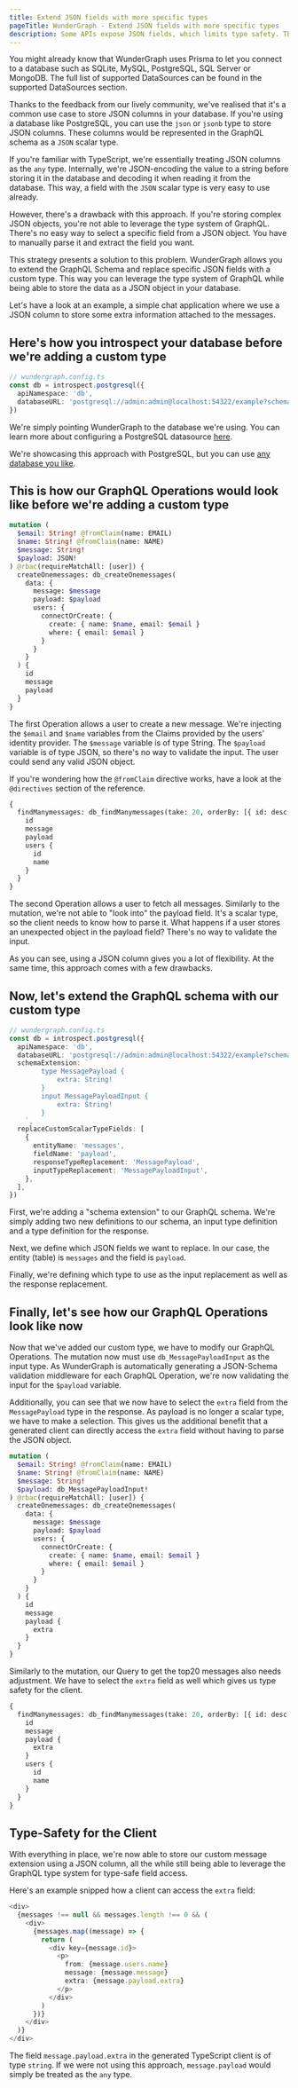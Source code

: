 ```yaml
---
title: Extend JSON fields with more specific types
pageTitle: WunderGraph - Extend JSON fields with more specific types
description: Some APIs expose JSON fields, which limits type safety. This guide will help you to extend the JSON fields with more specific types.
---
```


You might already know that WunderGraph uses Prisma to let you connect to a database such as SQLite, MySQL, PostgreSQL, SQL Server or MongoDB.
The full list of supported DataSources can be found in the supported DataSources section.

Thanks to the feedback from our lively community, we've realised that it's a common use case to store JSON columns in your database.
If you're using a database like PostgreSQL, you can use the `json` or `jsonb` type to store JSON columns.
These columns would be represented in the GraphQL schema as a `JSON` scalar type.

If you're familiar with TypeScript, we're essentially treating JSON columns as the `any` type.
Internally, we're JSON-encoding the value to a string before storing it in the database and decoding it when reading it from the database.
This way, a field with the `JSON` scalar type is very easy to use already.

However, there's a drawback with this approach.
If you're storing complex JSON objects, you're not able to leverage the type system of GraphQL.
There's no easy way to select a specific field from a JSON object.
You have to manually parse it and extract the field you want.

This strategy presents a solution to this problem.
WunderGraph allows you to extend the GraphQL Schema and replace specific JSON fields with a custom type.
This way you can leverage the type system of GraphQL while being able to store the data as a JSON object in your database.

Let's have a look at an example, a simple chat application where we use a JSON column to store some extra information attached to the messages.

## Here's how you introspect your database before we're adding a custom type

```typescript
// wundergraph.config.ts
const db = introspect.postgresql({
  apiNamespace: 'db',
  databaseURL: 'postgresql://admin:admin@localhost:54322/example?schema=public',
})
```

We're simply pointing WunderGraph to the database we're using.
You can learn more about configuring a PostgreSQL datasource [here](/docs/wundergraph-config-ts-reference/configure-postgresql-data-source).

We're showcasing this approach with PostgreSQL, but you can use [any database you like](/docs/supported-data-sources).

## This is how our GraphQL Operations would look like before we're adding a custom type

```graphql
mutation (
  $email: String! @fromClaim(name: EMAIL)
  $name: String! @fromClaim(name: NAME)
  $message: String!
  $payload: JSON!
) @rbac(requireMatchAll: [user]) {
  createOnemessages: db_createOnemessages(
    data: {
      message: $message
      payload: $payload
      users: {
        connectOrCreate: {
          create: { name: $name, email: $email }
          where: { email: $email }
        }
      }
    }
  ) {
    id
    message
    payload
  }
}
```

The first Operation allows a user to create a new message.
We're injecting the `$email` and `$name` variables from the Claims provided by the users' identity provider.
The `$message` variable is of type String.
The `$payload` variable is of type JSON, so there's no way to validate the input.
The user could send any valid JSON object.

If you're wondering how the `@fromClaim` directive works,
have a look at the `@directives` section of the reference.

```graphql
{
  findManymessages: db_findManymessages(take: 20, orderBy: [{ id: desc }]) {
    id
    message
    payload
    users {
      id
      name
    }
  }
}
```

The second Operation allows a user to fetch all messages.
Similarly to the mutation, we're not able to "look into" the payload field.
It's a scalar type, so the client needs to know how to parse it.
What happens if a user stores an unexpected object in the payload field?
There's no way to validate the input.

As you can see, using a JSON column gives you a lot of flexibility.
At the same time, this approach comes with a few drawbacks.

## Now, let's extend the GraphQL schema with our custom type

```typescript
// wundergraph.config.ts
const db = introspect.postgresql({
  apiNamespace: 'db',
  databaseURL: 'postgresql://admin:admin@localhost:54322/example?schema=public',
  schemaExtension: `
        type MessagePayload {
            extra: String!
        }
        input MessagePayloadInput {
            extra: String!
        }
    `,
  replaceCustomScalarTypeFields: [
    {
      entityName: 'messages',
      fieldName: 'payload',
      responseTypeReplacement: 'MessagePayload',
      inputTypeReplacement: 'MessagePayloadInput',
    },
  ],
})
```

First, we're adding a "schema extension" to our GraphQL schema.
We're simply adding two new definitions to our schema,
an input type definition and a type definition for the response.

Next, we define which JSON fields we want to replace.
In our case, the entity (table) is `messages` and the field is `payload`.

Finally, we're defining which type to use as the input replacement as well as the response replacement.

## Finally, let's see how our GraphQL Operations look like now

Now that we've added our custom type, we have to modify our GraphQL Operations.
The mutation now must use `db_MessagePayloadInput` as the input type.
As WunderGraph is automatically generating a JSON-Schema validation middleware for each GraphQL Operation,
we're now validating the input for the `$payload` variable.

Additionally, you can see that we now have to select the `extra` field from the `MessagePayload` type in the response.
As payload is no longer a scalar type, we have to make a selection.
This gives us the additional benefit that a generated client can directly access the `extra` field without having to parse the JSON object.

```graphql
mutation (
  $email: String! @fromClaim(name: EMAIL)
  $name: String! @fromClaim(name: NAME)
  $message: String!
  $payload: db_MessagePayloadInput!
) @rbac(requireMatchAll: [user]) {
  createOnemessages: db_createOnemessages(
    data: {
      message: $message
      payload: $payload
      users: {
        connectOrCreate: {
          create: { name: $name, email: $email }
          where: { email: $email }
        }
      }
    }
  ) {
    id
    message
    payload {
      extra
    }
  }
}
```

Similarly to the mutation,
our Query to get the top20 messages also needs adjustment.
We have to select the `extra` field as well which gives us type safety for the client.

```graphql
{
  findManymessages: db_findManymessages(take: 20, orderBy: [{ id: desc }]) {
    id
    message
    payload {
      extra
    }
    users {
      id
      name
    }
  }
}
```

## Type-Safety for the Client

With everything in place, we're now able to store our custom message extension using a JSON column,
all the while still being able to leverage the GraphQL type system for type-safe field access.

Here's an example snipped how a client can access the `extra` field:

```typescript
<div>
  {messages !== null && messages.length !== 0 && (
    <div>
      {messages.map((message) => {
        return (
          <div key={message.id}>
            <p>
              from: {message.users.name}
              message: {message.message}
              extra: {message.payload.extra}
            </p>
          </div>
        )
      })}
    </div>
  )}
</div>
```

The field `message.payload.extra` in the generated TypeScript client is of type `string`.
If we were not using this approach, `message.payload` would simply be treated as the `any` type.
